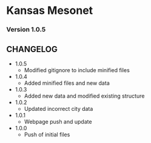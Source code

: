 # Kansas Mesonet
### Version 1.0.5

## CHANGELOG
* 1.0.5
    - Modified gitignore to include minified files
* 1.0.4
    - Added minified files and new data
* 1.0.3
    - Added new data and modified existing structure
* 1.0.2
    - Updated incorrect city data
* 1.0.1
    - Webpage push and update
* 1.0.0
    - Push of initial files